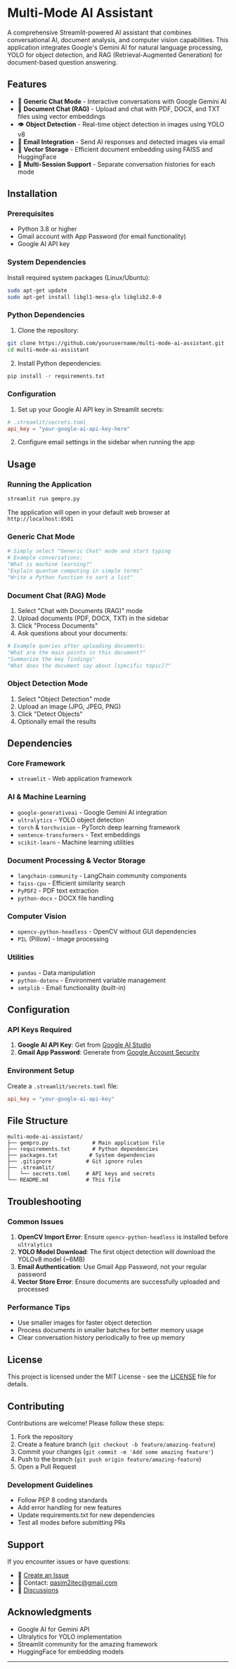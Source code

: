 # Multi-Mode AI Assistant

A comprehensive Streamlit-powered AI assistant that combines conversational AI, document analysis, and computer vision capabilities. This application integrates Google's Gemini AI for natural language processing, YOLO for object detection, and RAG (Retrieval-Augmented Generation) for document-based question answering.

## Features

- 🤖 **Generic Chat Mode** - Interactive conversations with Google Gemini AI
- 📄 **Document Chat (RAG)** - Upload and chat with PDF, DOCX, and TXT files using vector embeddings
- 👁️ **Object Detection** - Real-time object detection in images using YOLO v8
- 📧 **Email Integration** - Send AI responses and detected images via email
- 💾 **Vector Storage** - Efficient document embedding using FAISS and HuggingFace
- 🔄 **Multi-Session Support** - Separate conversation histories for each mode

## Installation

### Prerequisites

- Python 3.8 or higher
- Gmail account with App Password (for email functionality)
- Google AI API key

### System Dependencies

Install required system packages (Linux/Ubuntu):

```bash
sudo apt-get update
sudo apt-get install libgl1-mesa-glx libglib2.0-0
```

### Python Dependencies

1. Clone the repository:
```bash
git clone https://github.com/yourusername/multi-mode-ai-assistant.git
cd multi-mode-ai-assistant
```

2. Install Python dependencies:
```bash
pip install -r requirements.txt
```

### Configuration

1. Set up your Google AI API key in Streamlit secrets:
```toml
# .streamlit/secrets.toml
api_key = "your-google-ai-api-key-here"
```

2. Configure email settings in the sidebar when running the app

## Usage

### Running the Application

```bash
streamlit run gempro.py
```

The application will open in your default web browser at `http://localhost:8501`

### Generic Chat Mode

```python
# Simply select "Generic Chat" mode and start typing
# Example conversations:
"What is machine learning?"
"Explain quantum computing in simple terms"
"Write a Python function to sort a list"
```

### Document Chat (RAG) Mode

1. Select "Chat with Documents (RAG)" mode
2. Upload documents (PDF, DOCX, TXT) in the sidebar
3. Click "Process Documents"
4. Ask questions about your documents:

```python
# Example queries after uploading documents:
"What are the main points in this document?"
"Summarize the key findings"
"What does the document say about [specific topic]?"
```

### Object Detection Mode

1. Select "Object Detection" mode
2. Upload an image (JPG, JPEG, PNG)
3. Click "Detect Objects"
4. Optionally email the results

## Dependencies

### Core Framework
- `streamlit` - Web application framework

### AI & Machine Learning
- `google-generativeai` - Google Gemini AI integration
- `ultralytics` - YOLO object detection
- `torch` & `torchvision` - PyTorch deep learning framework
- `sentence-transformers` - Text embeddings
- `scikit-learn` - Machine learning utilities

### Document Processing & Vector Storage
- `langchain-community` - LangChain community components
- `faiss-cpu` - Efficient similarity search
- `PyPDF2` - PDF text extraction
- `python-docx` - DOCX file handling

### Computer Vision
- `opencv-python-headless` - OpenCV without GUI dependencies
- `PIL` (Pillow) - Image processing

### Utilities
- `pandas` - Data manipulation
- `python-dotenv` - Environment variable management
- `smtplib` - Email functionality (built-in)

## Configuration

### API Keys Required

1. **Google AI API Key**: Get from [Google AI Studio](https://makersuite.google.com/app/apikey)
2. **Gmail App Password**: Generate from [Google Account Security](https://myaccount.google.com/security)

### Environment Setup

Create a `.streamlit/secrets.toml` file:

```toml
api_key = "your-google-ai-api-key"
```

## File Structure

```
multi-mode-ai-assistant/
├── gempro.py              # Main application file
├── requirements.txt       # Python dependencies
├── packages.txt          # System dependencies
├── .gitignore           # Git ignore rules
├── .streamlit/
│   └── secrets.toml     # API keys and secrets
└── README.md            # This file
```

## Troubleshooting

### Common Issues

1. **OpenCV Import Error**: Ensure `opencv-python-headless` is installed before `ultralytics`
2. **YOLO Model Download**: The first object detection will download the YOLOv8 model (~6MB)
3. **Email Authentication**: Use Gmail App Password, not your regular password
4. **Vector Store Error**: Ensure documents are successfully uploaded and processed

### Performance Tips

- Use smaller images for faster object detection
- Process documents in smaller batches for better memory usage
- Clear conversation history periodically to free up memory

## License

This project is licensed under the MIT License - see the [LICENSE](LICENSE) file for details.

## Contributing

Contributions are welcome! Please follow these steps:

1. Fork the repository
2. Create a feature branch (`git checkout -b feature/amazing-feature`)
3. Commit your changes (`git commit -m 'Add some amazing feature'`)
4. Push to the branch (`git push origin feature/amazing-feature`)
5. Open a Pull Request

### Development Guidelines

- Follow PEP 8 coding standards
- Add error handling for new features
- Update requirements.txt for new dependencies
- Test all modes before submitting PRs

## Support

If you encounter issues or have questions:
- 🐛 [Create an Issue](https://github.com/yourusername/multi-mode-ai-assistant/issues)
- 📧 Contact: qasim2itec@gmail.com
- 💬 [Discussions](https://github.com/yourusername/multi-mode-ai-assistant/discussions)

## Acknowledgments

- Google AI for Gemini API
- Ultralytics for YOLO implementation
- Streamlit community for the amazing framework
- HuggingFace for embedding models

---

